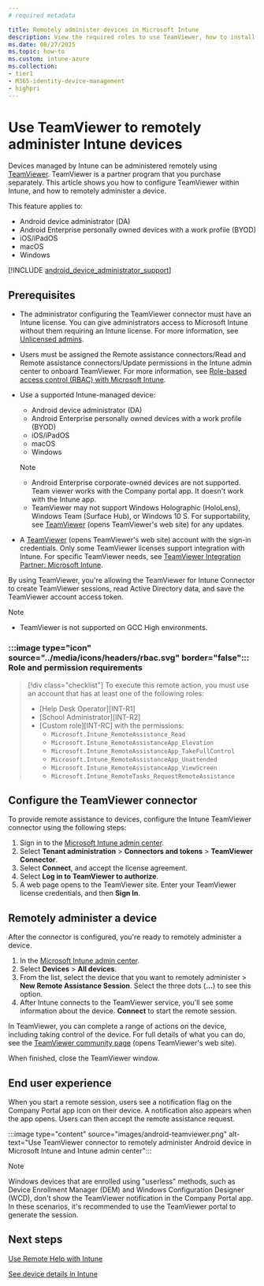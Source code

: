 ```yaml
---
# required metadata

title: Remotely administer devices in Microsoft Intune
description: View the required roles to use TeamViewer, how to install the TeamViewer connector, and step-by-step guidance to remotely administer devices using Microsoft Intune in the Azure portal
ms.date: 08/27/2025
ms.topic: how-to
ms.custom: intune-azure
ms.collection:
- tier1
- M365-identity-device-management
- highpri
---
```


# Use TeamViewer to remotely administer Intune devices

Devices managed by Intune can be administered remotely using [TeamViewer](https://www.teamviewer.com). TeamViewer is a partner program that you purchase separately. This article shows you how to configure TeamViewer within Intune, and how to remotely administer a device.

This feature applies to:

- Android device administrator (DA)
- Android Enterprise personally owned devices with a work profile (BYOD)
- iOS/iPadOS
- macOS
- Windows


 [!INCLUDE [android_device_administrator_support](../includes/android-device-administrator-support.md)]

## Prerequisites

- The administrator configuring the TeamViewer connector must have an Intune license. You can give administrators access to Microsoft Intune without them requiring an Intune license. For more information, see [Unlicensed admins](../fundamentals/unlicensed-admins.md).

- Users must be assigned the Remote assistance connectors/Read and Remote assistance connectors/Update permissions in the Intune admin center to onboard TeamViewer. For more information, see [Role-based access control (RBAC) with Microsoft Intune](../fundamentals/role-based-access-control.md).

- Use a supported Intune-managed device:

  - Android device administrator (DA)
  - Android Enterprise personally owned devices with a work profile (BYOD)
  - iOS/iPadOS
  - macOS
  - Windows

  > [!NOTE]
  >
  > - Android Enterprise corporate-owned devices are not supported. Team viewer works with the Company portal app. It doesn't work with the Intune app.
  > - TeamViewer may not support Windows Holographic (HoloLens), Windows Team (Surface Hub), or Windows 10 S. For supportability, see [TeamViewer](https://www.teamviewer.com) (opens TeamViewer's web site) for any updates.


- A [TeamViewer](https://www.teamviewer.com) (opens TeamViewer's web site) account with the sign-in credentials. Only some TeamViewer licenses support integration with Intune. For specific TeamViewer needs, see [TeamViewer Integration Partner: Microsoft Intune](https://www.teamviewer.com/integrations/microsoft-intune/).

By using TeamViewer, you're allowing the TeamViewer for Intune Connector to create TeamViewer sessions, read Active Directory data, and save the TeamViewer account access token.

> [!NOTE]
> - TeamViewer is not supported on GCC High environments.

### :::image type="icon" source="../media/icons/headers/rbac.svg" border="false"::: Role and permission requirements

> [!div class="checklist"]
> To execute this remote action, you must use an account that has at least one of the following roles:
>
> - [Help Desk Operator][INT-R1]
> - [School Administrator][INT-R2]
> - [Custom role][INT-RC] with the permissions:
>   - `Microsoft.Intune_RemoteAssistance_Read`
>   - `Microsoft.Intune_RemoteAssistanceApp_Elevation`
>   - `Microsoft.Intune_RemoteAssistanceApp_TakeFullControl`
>   - `Microsoft.Intune_RemoteAssistanceApp_Unattended`
>   - `Microsoft.Intune_RemoteAssistanceApp_ViewScreen`
>   - `Microsoft.Intune_RemoteTasks_RequestRemoteAssistance`

## Configure the TeamViewer connector

To provide remote assistance to devices, configure the Intune TeamViewer connector using the following steps:

1. Sign in to the [Microsoft Intune admin center](https://go.microsoft.com/fwlink/?linkid=2109431).
2. Select **Tenant administration** > **Connectors and tokens** > **TeamViewer Connector**.
3. Select **Connect**, and accept the license agreement.
4. Select **Log in to TeamViewer to authorize**.
5. A web page opens to the TeamViewer site. Enter your TeamViewer license credentials, and then **Sign In**.

## Remotely administer a device

After the connector is configured, you're ready to remotely administer a device.

1. In the [Microsoft Intune admin center](https://go.microsoft.com/fwlink/?linkid=2109431).
2. Select **Devices** > **All devices**.
3. From the list, select the device that you want to remotely administer > **New Remote Assistance Session**. Select the three dots (**...**) to see this option.
4. After Intune connects to the TeamViewer service, you'll see some information about the device. **Connect** to start the remote session.

In TeamViewer, you can complete a range of actions on the device, including taking control of the device. For full details of what you can do, see the [TeamViewer community page](https://community.teamviewer.com/) (opens TeamViewer's web site).

When finished, close the TeamViewer window.

## End user experience

When you start a remote session, users see a notification flag on the Company Portal app icon on their device. A notification also appears when the app opens. Users can then accept the remote assistance request.

:::image type="content" source="images/android-teamviewer.png" alt-text="Use TeamViewer connector to remotely administer Android device in Microsoft Intune and Intune admin center":::

> [!NOTE]
> Windows devices that are enrolled using "userless" methods, such as Device Enrollment Manager (DEM) and Windows Configuration Designer (WCD), don't show the TeamViewer notification in the Company Portal app. In these scenarios, it's recommended to use the TeamViewer portal to generate the session.

## Next steps

[Use Remote Help with Intune](../fundamentals/remote-help.md)

[See device details in Intune](../fundamentals/device-inventory.md)

